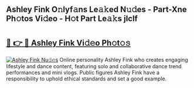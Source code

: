 ## Ashley Fink O𝚗lyf𝚊ns Le𝚊𝚔ed N𝚞𝚍es - Part-Xne Ph𝚘tos Vi𝚍eo - H𝚘t Part Le𝚊𝚔s jIclf

# <h2><a href="http://hf8wbr.feru.top/?c=Ashley+Fink">🔗 👉 🔴 Ashley Fink Vi𝚍𝚎o Ph𝚘t𝚘𝚜</a></h2>

[![Ashley Fink Nu𝚍𝚎s](https://i.imgur.com/0TWrTi3.gif)](http://hf8wbr.feru.top/?c=Ashley+Fink)
Online personality Ashley Fink who creates engaging lifestyle and dance content, featuring solo and collaborative dance trend performances and mini vlogs. Public figures Ashley Fink have a responsibility to uphold ethical standards and set a good example. 
